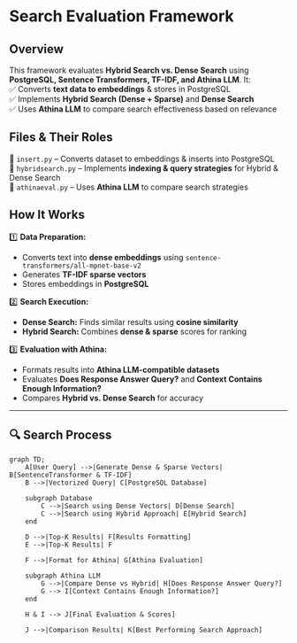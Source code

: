 # **Search Evaluation Framework** 

## **Overview**  
This framework evaluates **Hybrid Search vs. Dense Search** using **PostgreSQL, Sentence Transformers, TF-IDF, and Athina LLM**. It:  
✅ Converts **text data to embeddings** & stores in PostgreSQL  
✅ Implements **Hybrid Search (Dense + Sparse)** and **Dense Search**  
✅ Uses **Athina LLM** to compare search effectiveness based on relevance  

## **Files & Their Roles**  
📌 `insert.py` – Converts dataset to embeddings & inserts into PostgreSQL  
📌 `hybridsearch.py` – Implements **indexing & query strategies** for Hybrid & Dense Search  
📌 `athinaeval.py` – Uses **Athina LLM** to compare search strategies  

## **How It Works**  
1️⃣ **Data Preparation:**  
   - Converts text into **dense embeddings** using `sentence-transformers/all-mpnet-base-v2`  
   - Generates **TF-IDF sparse vectors**  
   - Stores embeddings in **PostgreSQL**  

2️⃣ **Search Execution:**  
   - **Dense Search:** Finds similar results using **cosine similarity**  
   - **Hybrid Search:** Combines **dense & sparse** scores for ranking  

3️⃣ **Evaluation with Athina:**  
   - Formats results into **Athina LLM-compatible datasets**  
   - Evaluates **Does Response Answer Query?** and **Context Contains Enough Information?**  
   - Compares **Hybrid vs. Dense Search** for accuracy  

---

## 🔍 Search Process  
```mermaid
graph TD;
    A[User Query] -->|Generate Dense & Sparse Vectors| B[SentenceTransformer & TF-IDF]
    B -->|Vectorized Query| C[PostgreSQL Database]
    
    subgraph Database
        C -->|Search using Dense Vectors| D[Dense Search]
        C -->|Search using Hybrid Approach| E[Hybrid Search]
    end
    
    D -->|Top-K Results| F[Results Formatting]
    E -->|Top-K Results| F
    
    F -->|Format for Athina| G[Athina Evaluation]
    
    subgraph Athina LLM
        G -->|Compare Dense vs Hybrid| H[Does Response Answer Query?]
        G --> I[Context Contains Enough Information?]
    end
    
    H & I --> J[Final Evaluation & Scores]
    
    J -->|Comparison Results| K[Best Performing Search Approach]
